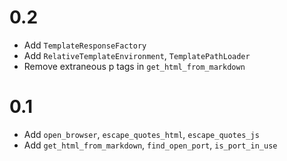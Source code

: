 # 0.2
- Add `TemplateResponseFactory`
- Add `RelativeTemplateEnvironment`, `TemplatePathLoader`
- Remove extraneous p tags in `get_html_from_markdown`

# 0.1
- Add `open_browser`, `escape_quotes_html`, `escape_quotes_js`
- Add `get_html_from_markdown`, `find_open_port`, `is_port_in_use`
